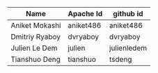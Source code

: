 | Name               | Apache Id  | github id   |
|--------------------|------------|-------------|
| Aniket Mokashi     | aniket486  | aniket486   |
| Dmitriy Ryaboy     | dvryaboy   | dvryaboy    |
| Julien Le Dem      | julien     | julienledem |
| Tianshuo Deng      | tianshuo   | tsdeng      |
